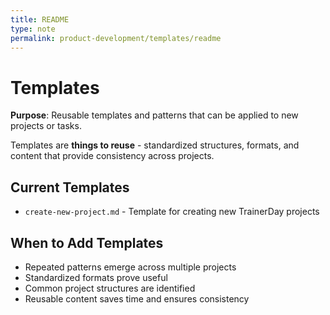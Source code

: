 ```yaml
---
title: README
type: note
permalink: product-development/templates/readme
---
```


# Templates

**Purpose**: Reusable templates and patterns that can be applied to new projects or tasks.

Templates are **things to reuse** - standardized structures, formats, and content that provide consistency across projects.

## Current Templates
- `create-new-project.md` - Template for creating new TrainerDay projects

## When to Add Templates
- Repeated patterns emerge across multiple projects
- Standardized formats prove useful
- Common project structures are identified
- Reusable content saves time and ensures consistency